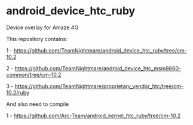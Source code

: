 android_device_htc_ruby
=======================

Device overlay for Amaze 4G



This repository contains: 


1 - https://github.com/TeamNightmare/android_device_htc_ruby/tree/cm-10.2

2 - https://github.com/TeamNightmare/android_device_htc_msm8660-common/tree/cm-10.2

3 - https://github.com/TeamNightmare/proprietary_vendor_htc/tree/cm-10.2/ruby



And also need to compile


1 - https://github.com/Arc-Team/android_kernel_htc_ruby/tree/cm-10.2
